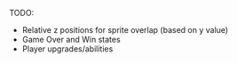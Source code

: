 TODO:
 - Relative z positions for sprite overlap (based on y value)
 - Game Over and Win states
 - Player upgrades/abilities

    